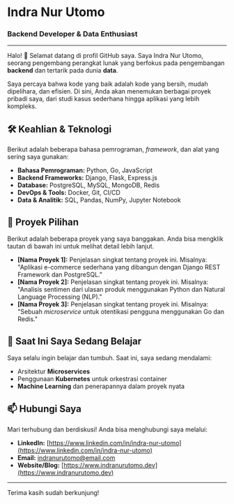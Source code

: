 # Indra Nur Utomo

### Backend Developer & Data Enthusiast

---

Halo! 👋 Selamat datang di profil GitHub saya. Saya Indra Nur Utomo, seorang pengembang perangkat lunak yang berfokus pada pengembangan **backend** dan tertarik pada dunia **data**.

Saya percaya bahwa kode yang baik adalah kode yang bersih, mudah dipelihara, dan efisien. Di sini, Anda akan menemukan berbagai proyek pribadi saya, dari studi kasus sederhana hingga aplikasi yang lebih kompleks.

## 🛠️ Keahlian & Teknologi

Berikut adalah beberapa bahasa pemrograman, *framework*, dan alat yang sering saya gunakan:

* **Bahasa Pemrograman:** Python, Go, JavaScript
* **Backend Frameworks:** Django, Flask, Express.js
* **Database:** PostgreSQL, MySQL, MongoDB, Redis
* **DevOps & Tools:** Docker, Git, CI/CD
* **Data & Analitik:** SQL, Pandas, NumPy, Jupyter Notebook

## 🚀 Proyek Pilihan

Berikut adalah beberapa proyek yang saya banggakan. Anda bisa mengklik tautan di bawah ini untuk melihat detail lebih lanjut.

* **[Nama Proyek 1]:** Penjelasan singkat tentang proyek ini. Misalnya: "Aplikasi e-commerce sederhana yang dibangun dengan Django REST Framework dan PostgreSQL."
* **[Nama Proyek 2]:** Penjelasan singkat tentang proyek ini. Misalnya: "Analisis sentimen dari ulasan produk menggunakan Python dan Natural Language Processing (NLP)."
* **[Nama Proyek 3]:** Penjelasan singkat tentang proyek ini. Misalnya: "Sebuah *microservice* untuk otentikasi pengguna menggunakan Go dan Redis."

## 🌱 Saat Ini Saya Sedang Belajar

Saya selalu ingin belajar dan tumbuh. Saat ini, saya sedang mendalami:

* Arsitektur **Microservices**
* Penggunaan **Kubernetes** untuk orkestrasi container
* **Machine Learning** dan penerapannya dalam proyek nyata

## 📫 Hubungi Saya

Mari terhubung dan berdiskusi! Anda bisa menghubungi saya melalui:

* **LinkedIn:** [https://www.linkedin.com/in/indra-nur-utomo](https://www.linkedin.com/in/indra-nur-utomo)
* **Email:** indranurutomo@email.com
* **Website/Blog:** [https://www.indranurutomo.dev](https://www.indranurutomo.dev)

---

Terima kasih sudah berkunjung!
